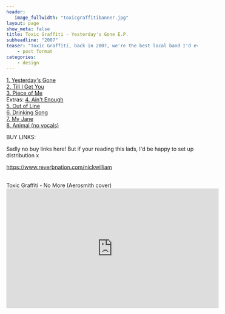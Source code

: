 ```yaml
---
header:
   image_fullwidth: "toxicgraffitibanner.jpg"
layout: page
show_meta: false
title: Toxic Graffiti - Yesterday's Gone E.P.
subheadline: "2007"
teaser: "Toxic Graffiti, back in 2007, we're the best local band I'd ever seen. They were my idea of a real rock 'n' roll band, with super catchy hooks and a shed load of talent. They were even my age! Luckily, my horribly unreliable rig ended up doing not a bad job of capturing their tunes, and they still feel kind of passable to me now. Well, for a seventeen year old kid's bedroom studio..."
    - post format
categories:
    - design 
---
```

<!--more-->
 <a href="https://www.reverbnation.com/nickwilliam/songs">1. Yesterday's Gone</a><br>
 <a href="https://www.amazon.com/Self-Telepathy-Nick-William/dp/B004QOATWU">2. Till I Get You</a><br>
 <a href="https://www.amazon.com/Self-Telepathy-Nick-William/dp/B004QOATWU">3. Piece of Me</a><br>
 Extras:
 <a href="https://www.amazon.com/Self-Telepathy-Nick-William/dp/B004QOATWU">4. Ain't Enough</a><br>
 <a href="https://www.amazon.com/Self-Telepathy-Nick-William/dp/B004QOATWU">5. Out of Line</a><br>
 <a href="https://www.reverbnation.com/nickwilliam/songs">6. Drinking Song</a><br>
 <a href="https://www.amazon.com/Self-Telepathy-Nick-William/dp/B004QOATWU">7. My Jane</a><br>
 <a href="https://www.amazon.com/Self-Telepathy-Nick-William/dp/B004QOATWU">8. Animal (no vocals)</a><br>

BUY LINKS:

Sadly no buy links here! But if your reading this lads, I'd be happy to set up distribution x


https://www.reverbnation.com/nickwilliam

<br>
Toxic Graffiti - No More (Aerosmith cover)<br>
  <iframe width="560" height="315" src="https://www.youtube.com/embed/BAEQupGFgbA" frameborder="0" allowfullscreen></iframe>

